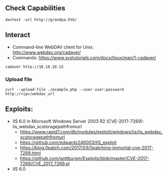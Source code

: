 ## Check Capabilities
```
davtest -url http://grandpa.htb/
```

## Interact
- Command-line WebDAV client for Unix: http://www.webdav.org/cadaver/
- Commands: https://www.systutorials.com/docs/linux/man/1-cadaver/

```
cadaver http://10.10.10.15
```

### Upload file

```
curl --upload-file ./example.php --user user:password http://<ip>/webdav_url
```

## Exploits:
- IIS 6.0 in Microsoft Windows Server 2003 R2 (CVE-2017-7269): iis_webdav_scstoragepathfromurl
    - https://www.rapid7.com/db/modules/exploit/windows/iis/iis_webdav_scstoragepathfromurl
    - https://github.com/edwardz246003/IIS_exploit
    - https://blog.0patch.com/2017/03/0patching-immortal-cve-2017-7269.html
    - https://github.com/gottburgm/Exploits/blob/master/CVE-2017-7269/CVE_2017_7269.pl
- IIS 6.0
